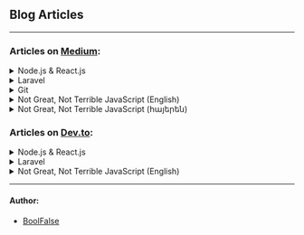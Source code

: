 
## Blog Articles

***

### Articles on [Medium](https://medium.com/@boolfalse/):

<details>
  <summary>Node.js & React.js</summary>

- [Create your own AI voice assistant bot with Node.js using Google Bard](https://medium.com/@boolfalse/create-your-own-ai-voice-assistant-bot-with-node-js-using-google-bard-8d3572ed5272)
- [Visualized radio-streaming with React/Vite/Node/Socket.io](https://medium.com/@boolfalse/visualized-radio-streaming-with-react-vite-node-ffmpeg-socket-io-9ed6feb6fcc3)
</details>

<details>
  <summary>Laravel</summary>

- [AmeriaBank & IDram V-POS integration to your Laravel (PHP) app](https://medium.com/@boolfalse/ameriabank-idram-v-pos-integration-to-your-laravel-php-app-ba51816e6acb)
- [A solid way to add multi-language support to your Laravel app](https://medium.com/@boolfalse/a-solid-way-to-add-multi-language-support-to-your-laravel-app-3c34d7e44600)
- [Setup Laravel (PHP, MySQL, Node.js) on server with a bash script](https://medium.com/@boolfalse/setup-laravel-php-mysql-node-js-on-server-with-a-bash-script-ad2110f6abb3)
</details>

<details>
  <summary>Git</summary>

- [Remove latest pushed Git-commits from remote repo](https://medium.com/@boolfalse/remove-latest-pushed-git-commits-61e5dcf407d3)
- [Quick way to solve Git problem: Permission denied](https://medium.com/@boolfalse/quick-way-to-solve-git-problem-permission-denied-b13051546f8f)
</details>

<details>
  <summary>Not Great, Not Terrible JavaScript (English)</summary>

- [Not Great, Not Terrible JavaScript (part 0/7)](https://medium.com/@boolfalse/not-great-not-terrible-javascript-part-0-7-c33d667a9c13)
- [Browsers; JavaScript Creation (part 1/7)](https://medium.com/@boolfalse/browsers-javascript-creation-74f5cb4f8ff8)
- [JavaScript Engine: meaning and structure (part 2/7)](https://medium.com/@boolfalse/javascript-engine-meaning-and-structure-7d904697cd97)
- [JavaScript: Execution Context, Data Storing (part 3/7)](https://medium.com/@boolfalse/javascript-execution-context-data-storing-172dcdf721f9)
- [Node.js: libUV, introducing event-loop (part 4/7)](https://medium.com/@boolfalse/node-js-libuv-introducing-event-loop-523aa3444a63)
- [Node.js: thread pool, real life analogy (part 5/7)](https://medium.com/@boolfalse/node-js-thread-pool-real-life-analogy-e4574ef86c9b)
- [Node.js: event-loop with practical examples. A big picture (part 6/7)](https://medium.com/@boolfalse/node-js-event-loop-with-practical-examples-a-big-picture-fa0481512237)
- [JavaScript: language, engines, runtimes, environments (part 7/7)](https://medium.com/@boolfalse/javascript-language-engines-runtimes-environments-6fdab4e7759e)
</details>

<details>
  <summary>Not Great, Not Terrible JavaScript (հայերեն)</summary>

- [Not Great, Not Terrible JavaScript (մաս 0/7)](https://medium.com/@boolfalse/not-great-not-terrible-javascript-%D5%B4%D5%A1%D5%BD-0-7-ce7b3d97fd0b)
- [Browser֊ների մասին; JavaScript֊ի ստեղծումը (մաս 1/7)](https://medium.com/@boolfalse/browser-%D5%B6%D5%A5%D6%80%D5%AB-%D5%B4%D5%A1%D5%BD%D5%AB%D5%B6-javascript-%D5%AB-%D5%BD%D5%BF%D5%A5%D5%B2%D5%AE%D5%B8%D6%82%D5%B4%D5%A8-bd7432375275)
- [JavaScript Engine․ նշանակությունը և կառուցվածքը (մաս 2/7)](https://medium.com/@boolfalse/javascript-engine-%D5%B6%D5%B7%D5%A1%D5%B6%D5%A1%D5%AF%D5%B8%D6%82%D5%A9%D5%B5%D5%B8%D6%82%D5%B6%D5%A8-%D6%87-%D5%AF%D5%A1%D5%BC%D5%B8%D6%82%D6%81%D5%BE%D5%A1%D5%AE%D6%84%D5%A8-d900993ba01b)
- [Execution Context, Տվյալների պահպանում (մաս 3/7)](https://medium.com/@boolfalse/execution-context-%D5%BF%D5%BE%D5%B5%D5%A1%D5%AC%D5%B6%D5%A5%D6%80%D5%AB-%D5%BA%D5%A1%D5%B0%D5%BA%D5%A1%D5%B6%D5%B8%D6%82%D5%B4-4bc4fc2ebd4c)
- [libUV, event-loop ծանոթություն (մաս 4/7)](https://medium.com/@boolfalse/libuv-event-loop-%D5%AE%D5%A1%D5%B6%D5%B8%D5%A9%D5%B8%D6%82%D5%A9%D5%B5%D5%B8%D6%82%D5%B6-886772ab3df)
- [thread pool, անալոգ ռեալ կյանքից (մաս 5/7)](https://medium.com/@boolfalse/thread-pool-%D5%A1%D5%B6%D5%A1%D5%AC%D5%B8%D5%A3-%D5%BC%D5%A5%D5%A1%D5%AC-%D5%AF%D5%B5%D5%A1%D5%B6%D6%84%D5%AB%D6%81-8fb6f5f4bfd7)
- [event-loop֊ը պրակտիկ օրինակներով։ Ընդհանուր պատկեր (մաս 6/7)](https://medium.com/@boolfalse/event-loop-%D5%A8-%D5%BA%D6%80%D5%A1%D5%AF%D5%BF%D5%AB%D5%AF-%D6%85%D6%80%D5%AB%D5%B6%D5%A1%D5%AF%D5%B6%D5%A5%D6%80%D5%B8%D5%BE-%D5%A8%D5%B6%D5%A4%D5%B0%D5%A1%D5%B6%D5%B8%D6%82%D6%80-%D5%BA%D5%A1%D5%BF%D5%AF%D5%A5%D6%80-363eff47b6c9)
- [JavaScript. լեզու, runtime, engine, միջավայր; Node.js մրցակիցներ՝ Deno, Bun (մաս 7/7)](https://medium.com/@boolfalse/javascript-%D5%AC%D5%A5%D5%A6%D5%B8%D6%82-runtime-engine-%D5%B4%D5%AB%D5%BB%D5%A1%D5%BE%D5%A1%D5%B5%D6%80-node-js-%D5%B4%D6%80%D6%81%D5%A1%D5%AF%D5%AB%D6%81%D5%B6%D5%A5%D6%80-deno-bun-82cf3222e94b)
</details>



### Articles on [Dev.to](https://dev.to/boolfalse):

<details>
  <summary>Node.js & React.js</summary>

- [Create your own AI voice assistant bot with Node.js using Google Bard](https://dev.to/boolfalse/create-your-own-ai-voice-assistant-bot-with-nodejs-using-google-bard-pih)
- [Visualized radio-streaming w/ React/Vite/Node/Socket.io](https://dev.to/boolfalse/visualized-radio-streaming-w-reactvitenodesocketio-34jo)
</details>

<details>
  <summary>Laravel</summary>

- [A solid way to add multi-language support to your Laravel app]()
</details>

<details>
  <summary>Not Great, Not Terrible JavaScript (English)</summary>

- [Not Great, Not Terrible JavaScript (part 0/7)](https://dev.to/boolfalse/not-great-not-terrible-javascript-part-07-3hp5)
- [Browsers; JavaScript Creation (part 1/7)](https://dev.to/boolfalse/browsers-javascript-creation-part-17-3c85)
- [JavaScript Engine: meaning and structure (part 2/7)](https://dev.to/boolfalse/javascript-engine-meaning-and-structure-part-27-2pc6)
- [JavaScript: Execution Context, Data Storing (part 3/7)](https://dev.to/boolfalse/javascript-execution-context-data-storing-part-37-2n1l)
- [Node.js: libUV, introducing event-loop (part 4/7)](https://dev.to/boolfalse/nodejs-libuv-introducing-event-loop-part-47-59hp)
- [Node.js: thread pool, real life analogy (part 5/7)](https://dev.to/boolfalse/nodejs-thread-pool-real-life-analogy-part-57-4njo)
- [Node.js: event-loop with practical examples. A big picture (part 6/7)](https://dev.to/boolfalse/nodejs-event-loop-with-practical-examples-a-big-picture-part-67-2nhi)
- [JavaScript: language, engines, runtimes, environments (part 7/7)](https://dev.to/boolfalse/javascript-language-engines-runtimes-environments-part-77-gjf)
</details>

***

#### Author:

- [BoolFalse](https://boolfalse.com/)
